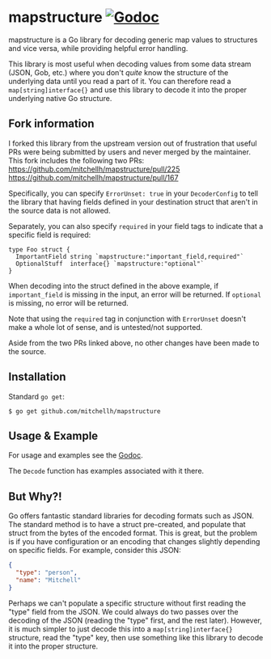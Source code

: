 # mapstructure [![Godoc](https://godoc.org/github.com/mitchellh/mapstructure?status.svg)](https://godoc.org/github.com/mitchellh/mapstructure)

mapstructure is a Go library for decoding generic map values to structures
and vice versa, while providing helpful error handling.

This library is most useful when decoding values from some data stream (JSON,
Gob, etc.) where you don't _quite_ know the structure of the underlying data
until you read a part of it. You can therefore read a `map[string]interface{}`
and use this library to decode it into the proper underlying native Go
structure.

## Fork information

I forked this library from the upstream version out of frustration that useful 
PRs were being submitted by users and never merged by the maintainer. This fork 
includes the following two PRs:
https://github.com/mitchellh/mapstructure/pull/225
https://github.com/mitchellh/mapstructure/pull/167

Specifically, you can specify `ErrorUnset: true` in your `DecoderConfig` to tell
the library that having fields defined in your destination struct that aren't
in the source data is not allowed.

Separately, you can also specify `required` in your field tags to indicate that
a specific field is required:

```
type Foo struct {
  ImportantField string `mapstructure:"important_field,required"`
  OptionalStuff  interface{} `mapstructure:"optional"`
}
```

When decoding into the struct defined in the above example, if `important_field`
is missing in the input, an error will be returned. If `optional` is missing,
no error will be returned.

Note that using the `required` tag in conjunction with `ErrorUnset` doesn't make
a whole lot of sense, and is untested/not supported.

Aside from the two PRs linked above, no other changes have been made to the source.

## Installation

Standard `go get`:

```
$ go get github.com/mitchellh/mapstructure
```

## Usage & Example

For usage and examples see the [Godoc](http://godoc.org/github.com/mitchellh/mapstructure).

The `Decode` function has examples associated with it there.

## But Why?!

Go offers fantastic standard libraries for decoding formats such as JSON.
The standard method is to have a struct pre-created, and populate that struct
from the bytes of the encoded format. This is great, but the problem is if
you have configuration or an encoding that changes slightly depending on
specific fields. For example, consider this JSON:

```json
{
  "type": "person",
  "name": "Mitchell"
}
```

Perhaps we can't populate a specific structure without first reading
the "type" field from the JSON. We could always do two passes over the
decoding of the JSON (reading the "type" first, and the rest later).
However, it is much simpler to just decode this into a `map[string]interface{}`
structure, read the "type" key, then use something like this library
to decode it into the proper structure.
